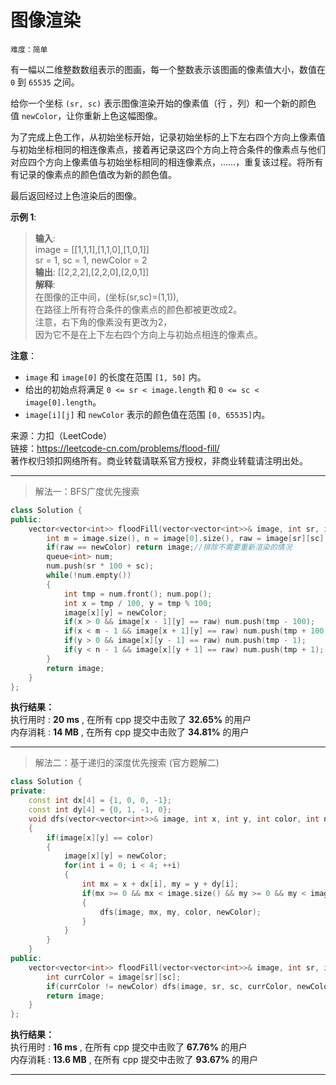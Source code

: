 # 图像渲染 #  
`难度：简单` 

有一幅以二维整数数组表示的图画，每一个整数表示该图画的像素值大小，数值在 `0` 到 `65535` 之间。  

给你一个坐标 `(sr, sc)` 表示图像渲染开始的像素值（行 ，列）和一个新的颜色值 `newColor`，让你重新上色这幅图像。  

为了完成上色工作，从初始坐标开始，记录初始坐标的上下左右四个方向上像素值与初始坐标相同的相连像素点，接着再记录这四个方向上符合条件的像素点与他们对应四个方向上像素值与初始坐标相同的相连像素点，……，重复该过程。将所有有记录的像素点的颜色值改为新的颜色值。  

最后返回经过上色渲染后的图像。  

**示例 1**:  
>**输入**:   
>image = [[1,1,1],[1,1,0],[1,0,1]]  
>sr = 1, sc = 1, newColor = 2  
>**输出**: [[2,2,2],[2,2,0],[2,0,1]]  
>**解释**:   
>在图像的正中间，(坐标(sr,sc)=(1,1)),  
>在路径上所有符合条件的像素点的颜色都被更改成2。  
>注意，右下角的像素没有更改为2，  
>因为它不是在上下左右四个方向上与初始点相连的像素点。  

**注意**：  
- `image` 和 `image[0]` 的长度在范围 `[1, 50]` 内。  
- 给出的初始点将满足 `0 <= sr < image.length` 和 `0 <= sc < image[0].length`。   
- `image[i][j]` 和 `newColor` 表示的颜色值在范围 `[0, 65535]`内。  

来源：力扣（LeetCode）  
链接：https://leetcode-cn.com/problems/flood-fill/  
著作权归领扣网络所有。商业转载请联系官方授权，非商业转载请注明出处。  

---  
>解法一：BFS广度优先搜索  

```C++  
class Solution {
public:
    vector<vector<int>> floodFill(vector<vector<int>>& image, int sr, int sc, int newColor) {
        int m = image.size(), n = image[0].size(), raw = image[sr][sc];
        if(raw == newColor) return image;//排除不需要重新渲染的情况
        queue<int> num;
        num.push(sr * 100 + sc);
        while(!num.empty())
        {
            int tmp = num.front(); num.pop();
            int x = tmp / 100, y = tmp % 100;
            image[x][y] = newColor;
            if(x > 0 && image[x - 1][y] == raw) num.push(tmp - 100);
            if(x < m - 1 && image[x + 1][y] == raw) num.push(tmp + 100);
            if(y > 0 && image[x][y - 1] == raw) num.push(tmp - 1);
            if(y < n - 1 && image[x][y + 1] == raw) num.push(tmp + 1);
        }
        return image;
    }
};
```  

**执行结果：**  
执行用时 : **20 ms** , 在所有 cpp 提交中击败了 **32.65%** 的用户  
内存消耗 : **14 MB** , 在所有 cpp 提交中击败了 **34.81%** 的用户  

---  
>解法二：基于递归的深度优先搜索 (官方题解二)  

```C++  
class Solution {
private:
    const int dx[4] = {1, 0, 0, -1};
    const int dy[4] = {0, 1, -1, 0};
    void dfs(vector<vector<int>>& image, int x, int y, int color, int newColor)
    {
        if(image[x][y] == color)
        {
            image[x][y] = newColor;
            for(int i = 0; i < 4; ++i)
            {
                int mx = x + dx[i], my = y + dy[i];
                if(mx >= 0 && mx < image.size() && my >= 0 && my < image[0].size())
                {
                    dfs(image, mx, my, color, newColor);
                }
            }
        }
    }
public:
    vector<vector<int>> floodFill(vector<vector<int>>& image, int sr, int sc, int newColor) {
        int currColor = image[sr][sc];
        if(currColor != newColor) dfs(image, sr, sc, currColor, newColor);
        return image;
    }
};
```  

**执行结果：**  
执行用时 : **16 ms** , 在所有 cpp 提交中击败了 **67.76%** 的用户  
内存消耗 : **13.6 MB** , 在所有 cpp 提交中击败了 **93.67%** 的用户  

---  